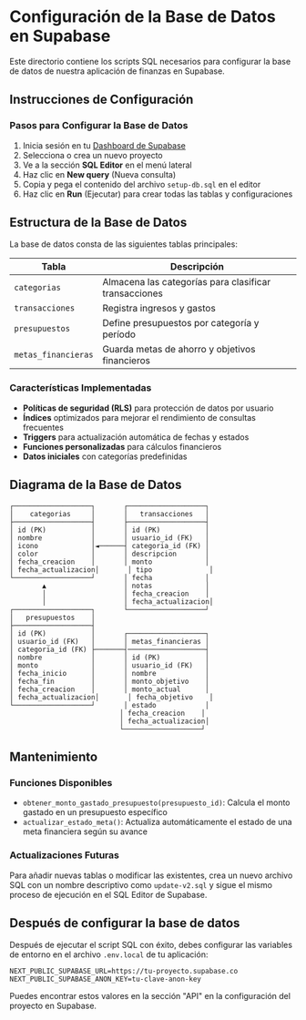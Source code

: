 # Configuración de la Base de Datos en Supabase

Este directorio contiene los scripts SQL necesarios para configurar la base de datos de nuestra aplicación de finanzas en Supabase.

## Instrucciones de Configuración

### Pasos para Configurar la Base de Datos

1. Inicia sesión en tu [Dashboard de Supabase](https://supabase.com/dashboard)
2. Selecciona o crea un nuevo proyecto
3. Ve a la sección **SQL Editor** en el menú lateral
4. Haz clic en **New query** (Nueva consulta)
5. Copia y pega el contenido del archivo `setup-db.sql` en el editor
6. Haz clic en **Run** (Ejecutar) para crear todas las tablas y configuraciones

## Estructura de la Base de Datos

La base de datos consta de las siguientes tablas principales:

| Tabla | Descripción |
|-------|-------------|
| `categorias` | Almacena las categorías para clasificar transacciones |
| `transacciones` | Registra ingresos y gastos |
| `presupuestos` | Define presupuestos por categoría y período |
| `metas_financieras` | Guarda metas de ahorro y objetivos financieros |

### Características Implementadas

- **Políticas de seguridad (RLS)** para protección de datos por usuario
- **Índices** optimizados para mejorar el rendimiento de consultas frecuentes
- **Triggers** para actualización automática de fechas y estados
- **Funciones personalizadas** para cálculos financieros
- **Datos iniciales** con categorías predefinidas

## Diagrama de la Base de Datos

```
┌───────────────────┐       ┌───────────────────┐
│    categorias     │       │   transacciones   │
├───────────────────┤       ├───────────────────┤
│ id (PK)           │       │ id (PK)           │
│ nombre            │       │ usuario_id (FK)   │
│ icono             │◄──────┤ categoria_id (FK) │
│ color             │       │ descripcion       │
│ fecha_creacion    │       │ monto             │
│ fecha_actualizacion│       │ tipo              │
└───────────────────┘       │ fecha             │
        ▲                   │ notas             │
        │                   │ fecha_creacion    │
        │                   │ fecha_actualizacion│
┌───────────────────┐       └───────────────────┘
│   presupuestos    │                
├───────────────────┤                
│ id (PK)           │       ┌───────────────────┐
│ usuario_id (FK)   │       │ metas_financieras │
│ categoria_id (FK) ├───────┤───────────────────┤
│ nombre            │       │ id (PK)           │
│ monto             │       │ usuario_id (FK)   │
│ fecha_inicio      │       │ nombre            │
│ fecha_fin         │       │ monto_objetivo    │
│ fecha_creacion    │       │ monto_actual      │
│ fecha_actualizacion│       │ fecha_objetivo    │
└───────────────────┘       │ estado            │
                           │ fecha_creacion    │
                           │ fecha_actualizacion│
                           └───────────────────┘
```

## Mantenimiento

### Funciones Disponibles

- `obtener_monto_gastado_presupuesto(presupuesto_id)`: Calcula el monto gastado en un presupuesto específico
- `actualizar_estado_meta()`: Actualiza automáticamente el estado de una meta financiera según su avance

### Actualizaciones Futuras

Para añadir nuevas tablas o modificar las existentes, crea un nuevo archivo SQL con un nombre descriptivo como `update-v2.sql` y sigue el mismo proceso de ejecución en el SQL Editor de Supabase.

## Después de configurar la base de datos

Después de ejecutar el script SQL con éxito, debes configurar las variables de entorno en el archivo `.env.local` de tu aplicación:

```
NEXT_PUBLIC_SUPABASE_URL=https://tu-proyecto.supabase.co
NEXT_PUBLIC_SUPABASE_ANON_KEY=tu-clave-anon-key
```

Puedes encontrar estos valores en la sección "API" en la configuración del proyecto en Supabase. 